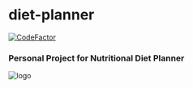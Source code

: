# diet-planner
[![CodeFactor](https://www.codefactor.io/repository/github/igor-siergiej/diet-planner/badge)](https://www.codefactor.io/repository/github/igor-siergiej/diet-planner)

### Personal Project for Nutritional Diet Planner
![logo](https://user-images.githubusercontent.com/79415930/128493465-5d5435fb-1643-4480-8784-0ed12788c1da.png)
